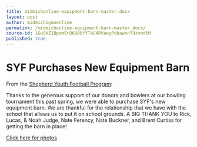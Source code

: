 ```yaml
---
title: midmichonline-equipment-barn-master.docx
layout: post
author: midmichiganonline
permalink: /midmichonline-equipment-barn-master.docx/
source-id: 1GuSKZ1Bpom5rOKUObYYTaC4RVaeyPebawsn79zvodtM
published: true
---
```

# SYF Purchases New Equipment Barn

From the [Shepherd Youth Football Program](https://www.facebook.com/Shepherdyouthfootball/photos/a.1256944597683555.1073741842.287401244637900/1256952601016088/?type=3):

Thanks to the generous support of our donors and bowlers at our bowling tournament this past spring, we were able to purchase SYF's new equipment barn. We are thankful for the relationship that we have with the school that allows us to put it on school grounds. A BIG THANK YOU to Rick, Lucas, & Noah Judge, Nate Ferency, Nate Buckner, and Brent Curtiss for getting the barn in place!

[Click here for photos](https://www.facebook.com/Shepherdyouthfootball/photos/?tab=album&album_id=1256944597683555)

